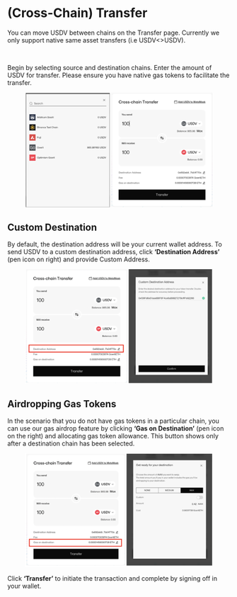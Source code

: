 # (Cross-Chain) Transfer

You can move USDV between chains on the Transfer page. Currently we only support native same asset transfers (i.e USDV<>USDV).

<figure><img src="https://lh7-us.googleusercontent.com/S9o6hs0RqKqwPtmPKvKwlOCI8MhRlL1yAmFm-P6k4ER-xorq7BZwF-ajPv7ZZqjDBTGk2U65gvln_8RiyW9pGLLeQNO2DkVuQ1i3y9ClOmWU6SAWoeOXRK00D2biwuY-uo_PvZO41kgGQjkCKahc5oM" alt=""><figcaption></figcaption></figure>

Begin by selecting source and destination chains. Enter the amount of USDV for transfer. Please ensure you have native gas tokens to facilitate the transfer.

<figure><img src="../../.gitbook/assets/image (1).png" alt=""><figcaption></figcaption></figure>

## Custom Destination

By default, the destination address will be your current wallet address. To send USDV to a custom destination address, click **‘Destination Address’** (pen icon on right) and provide Custom Address.

<figure><img src="../../.gitbook/assets/image (2).png" alt=""><figcaption></figcaption></figure>

## Airdropping Gas Tokens

In the scenario that you do not have gas tokens in a particular chain, you can use our gas airdrop feature by clicking **‘Gas on Destination’** (pen icon on the right) and allocating gas token allowance. This button shows only after a destination chain has been selected.

<figure><img src="../../.gitbook/assets/image (3).png" alt=""><figcaption></figcaption></figure>

Click **‘Transfer’** to initiate the transaction and complete by signing off in your wallet.

<figure><img src="https://lh7-us.googleusercontent.com/tDurXkrVJFd6D4l9GuxKH1rhNcTrUa0JJmtWFjUrHP3KRe97XdLs0MmLDsWSBnPzIYESATT3nQXSRzLQqydLB0NHF0lw9JVw43bj_vEuqDQVjzFpvdjXkcba2VvN2mg_i9BxKB4q0wNH7YcUExCd9ik" alt=""><figcaption></figcaption></figure>
